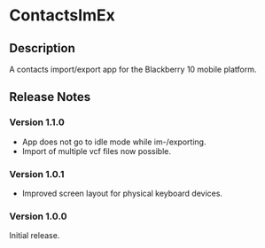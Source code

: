 ContactsImEx
============

## Description

A contacts import/export app for the Blackberry 10 mobile platform.

## Release Notes

### Version 1.1.0

- App does not go to idle mode while im-/exporting.
- Import of multiple vcf files now possible.

### Version 1.0.1

- Improved screen layout for physical keyboard devices.

### Version 1.0.0

Initial release.
